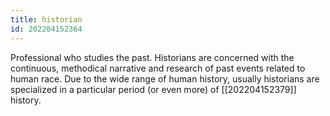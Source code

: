 ```yaml
---
title: historian
id: 202204152364
---
```


Professional who studies the past. Historians are concerned with the continuous, methodical narrative and research of past events related to human race. Due to the wide range of human history, usually historians are specialized in a particular period (or even more) of [[202204152379]] history.
